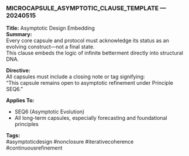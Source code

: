 ### MICROCAPSULE_ASYMPTOTIC_CLAUSE_TEMPLATE — 20240515  
**Title:** Asymptotic Design Embedding  
**Summary:**  
Every core capsule and protocol must acknowledge its status as an evolving construct—not a final state.  
This clause embeds the logic of infinite betterment directly into structural DNA.

**Directive:**  
All capsules must include a closing note or tag signifying:  
“This capsule remains open to asymptotic refinement under Principle SEQ6.”

**Applies To:**  
- SEQ6 (Asymptotic Evolution)  
- All long-term capsules, especially forecasting and foundational principles

**Tags:**  
#asymptoticdesign #nonclosure #iterativecoherence #continuousrefinement